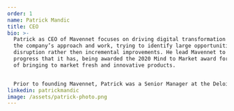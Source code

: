 ```yaml
---
order: 1
name: Patrick Mandic
title: CEO
bio: >-
  Patrick as CEO of Mavennet focuses on driving digital transformation through
  the company’s approach and work, trying to identify large opportunities for
  disruption rather then incremental improvements. He lead Mavennet to make the
  progress that it has, being awarded the 2020 Mind to Market award for its work
  of bringing to market fresh and innovative products. 


  Prior to founding Mavennet, Patrick was a Senior Manager at the Deloitte technology strategy practice, where he focused on digital transformations across industries, led the IoT practice in Eastern Canada and was Chief of Staff for global Technology Strategy practice, comprised of over 3,500 practitioners at the time. Patrick was responsible for large scale digital transformation in a wide range of industries (e.g. automotive, financial services, education, professional services, etc.). Prior to that, Patrick worked in the telecommunication sector and in digital infrastructure deployment projects for the French Defense contractor Thales. Patrick holds a bachelor’s degree in Telecommunication engineering from the UPC in Barcelona, Spain, a M.Sc. in Information Technology from the University of Stuttgart, Germany and an MBA from the Richard Ivey School of Business.
linkedin: patrickmandic
image: /assets/patrick-photo.png
---
```

